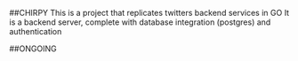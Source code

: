 ##CHIRPY
This is a project that replicates twitters backend services in GO
It is a backend server, complete with database integration (postgres) and authentication

##ONGOING